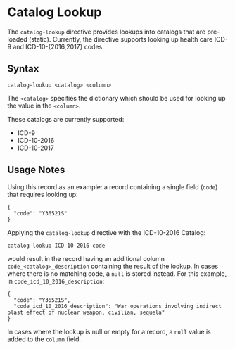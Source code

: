 # Catalog Lookup

The `catalog-lookup` directive provides lookups into catalogs that are pre-loaded
(static). Currently, the directive supports looking up health care ICD-9 and
ICD-10-{2016,2017} codes.


## Syntax
```
catalog-lookup <catalog> <column>
```

The `<catalog>` specifies the dictionary which should be used for looking up the value in
the `<column>`.

These catalogs are currently supported:

* ICD-9
* ICD-10-2016
* ICD-10-2017


## Usage Notes

Using this record as an example: a record containing a single field (`code`) that requires
looking up:
```
{
  "code": "Y36521S"
}
```

Applying the `catalog-lookup` directive with the ICD-10-2016 Catalog:
```
catalog-lookup ICD-10-2016 code
```

would result in the record having an additional column `code_<catalog>_description`
containing the result of the lookup. In cases where there is no matching code, a `null` is
stored instead. For this example, in `code_icd_10_2016_description`:
```
{
  "code": "Y36521S",
  "code_icd_10_2016_description": "War operations involving indirect blast effect of nuclear weapon, civilian, sequela"
}
```

In cases where the lookup is null or empty for a record, a `null` value is added to the
`column` field.
